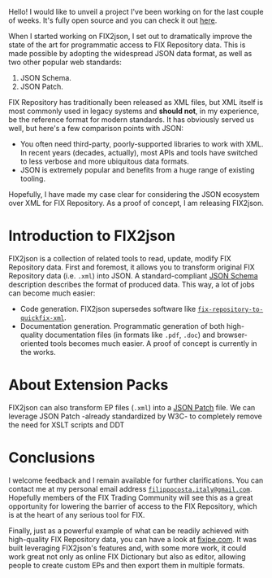 Hello!
I would like to unveil a project I've been working on for the last couple of weeks. It's fully open source and you can check it out [here](https://github.com/fixipe/fix2json/).

When I started working on FIX2json, I set out to dramatically improve the state of the art for programmatic access to FIX Repository data. This is made possible by adopting the widespread JSON data format, as well as two other popular web standards:

1. JSON Schema.
2. JSON Patch.

FIX Repository has traditionally been released as XML files, but XML itself is most commonly used in legacy systems and **should not**, in my experience, be the reference format for modern standards. It has obviously served us well, but here's a few comparison points with JSON:

* You often need third-party, poorly-supported libraries to work with XML. In recent years (decades, actually), most APIs and tools have switched to less verbose and more ubiquitous data formats.
* JSON is extremely popular and benefits from a huge range of existing tooling.

Hopefully, I have made my case clear for considering the JSON ecosystem over XML for FIX Repository. As a proof of concept, I am releasing FIX2json.

# Introduction to FIX2json

FIX2json is a collection of related tools to read, update, modify FIX Repository data. First and foremost, it allows you to transform original FIX Repository data (i.e. `.xml`) into JSON. A standard-compliant [JSON Schema](https://json-schema.org/) description describes the format of produced data. This way, a lot of jobs can become much easier:

- Code generation. FIX2json supersedes software like [`fix-repository-to-quickfix-xml`](https://code.google.com/archive/p/fix-repository-to-quickfix-xml/).
- Documentation generation. Programmatic generation of both high-quality documentation files (in formats like `.pdf`, `.doc`) and browser-oriented tools becomes much easier. A proof of concept is currently in the works.

# About Extension Packs

FIX2json can also transform EP files (`.xml`) into a [JSON Patch](https://tools.ietf.org/html/rfc6902) file. We can leverage JSON Patch -already standardized by W3C- to completely remove the need for XSLT scripts and DDT

# Conclusions

I welcome feedback and I remain available for further clarifications. You can contact me at my personal email address [`filippocosta.italy@gmail.com`](mailto:filippocosta.italy@gmail.com). Hopefully members of the FIX Trading Community will see this as a great opportunity for lowering the barrier of access to the FIX Repository, which is at the heart of any serious tool for FIX.

Finally, just as a powerful example of what can be readily achieved with high-quality FIX Repository data, you can have a look at [fixipe.com](https://fixipe.com). It was built leveraging FIX2json's features and, with some more work, it could work great not only as online FIX Dictionary but also as editor, allowing people to create custom EPs and then export them in multiple formats.
